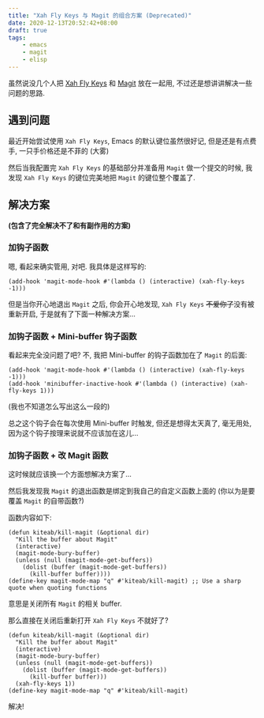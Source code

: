 ```yaml
---
title: "Xah Fly Keys 与 Magit 的组合方案 (Deprecated)"
date: 2020-12-13T20:52:42+08:00
draft: true
tags:
    - emacs
    - magit
    - elisp
---
```


虽然说没几个人把 [Xah Fly Keys](https://github.com/xahlee/xah-fly-keys) 和 [Magit](https://github.com/magit/magit) 放在一起用, 不过还是想讲讲解决一些问题的思路.

## 遇到问题

最近开始尝试使用 `Xah Fly Keys`, Emacs 的默认键位虽然很好记, 但是还是有点费手, 一只手价格还是不菲的 (大雾)

然后当我配置完 `Xah Fly Keys` 的基础部分并准备用 `Magit` 做一个提交的时候, 我发现 `Xah Fly Keys` 的键位完美地把 `Magit` 的键位整个覆盖了.

## 解决方案

**(包含了完全解决不了和有副作用的方案)**

### 加钩子函数

嗯, 看起来确实管用, 对吧. 我具体是这样写的:

```emacs-lisp
(add-hook 'magit-mode-hook #'(lambda () (interactive) (xah-fly-keys -1)))
```

但是当你开心地退出 `Magit` 之后, 你会开心地发现, `Xah Fly Keys` ~~不爱你了~~没有被重新开启, 于是就有了下面一种解决方案...

### 加钩子函数 + Mini-buffer 钩子函数

看起来完全没问题了吧? 不, 我把 Mini-buffer 的钩子函数加在了 `Magit` 的后面:

```emacs-lisp
(add-hook 'magit-mode-hook #'(lambda () (interactive) (xah-fly-keys -1)))
(add-hook 'minibuffer-inactive-hook #'(lambda () (interactive) (xah-fly-keys 1)))
```

(我也不知道怎么写出这么一段的)

总之这个钩子会在每次使用 Mini-buffer 时触发, 但还是想得太天真了, 毫无用处, 因为这个钩子按理来说就不应该加在这儿...

### 加钩子函数 + 改 Magit 函数

这时候就应该换一个方面想解决方案了...

然后我发现我 `Magit` 的退出函数是绑定到我自己的自定义函数上面的 (你以为是要覆盖 `Magit` 的自带函数?)

函数内容如下:

```emacs-lisp
(defun kiteab/kill-magit (&optional dir)
  "Kill the buffer about Magit"
  (interactive)
  (magit-mode-bury-buffer)
  (unless (null (magit-mode-get-buffers))
    (dolist (buffer (magit-mode-get-buffers))
      (kill-buffer buffer))))
(define-key magit-mode-map "q" #'kiteab/kill-magit) ;; Use a sharp quote when quoting functions
```

意思是关闭所有 `Magit` 的相关 buffer.

那么直接在关闭后重新打开 `Xah Fly Keys` 不就好了?

```emacs-lisp
(defun kiteab/kill-magit (&optional dir)
  "Kill the buffer about Magit"
  (interactive)
  (magit-mode-bury-buffer)
  (unless (null (magit-mode-get-buffers))
    (dolist (buffer (magit-mode-get-buffers))
      (kill-buffer buffer)))
  (xah-fly-keys 1))
(define-key magit-mode-map "q" #'kiteab/kill-magit)
```

解决!
